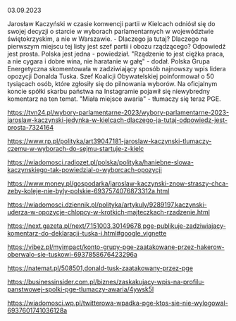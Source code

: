 03.09.2023

Jarosław Kaczyński w czasie konwencji partii w Kielcach odniósł się do swojej decyzji o starcie w wyborach parlamentarnych w województwie świętokrzyskim, a nie w Warszawie. - Dlaczego ja tutaj? Dlaczego na pierwszym miejscu tej listy jest szef partii i obozu rządzącego? Odpowiedź jest prosta. Polska jest jedna - powiedział. "Rządzenie to jest ciężka praca, a nie cygara i dobre wina, nie haratanie w gałę" - dodał. Polska Grupa Energetyczna skomentowała w zadziwiający sposób najnowszy wpis lidera opozycji Donalda Tuska. Szef Koalicji Obywatelskiej poinformował o 50 tysiącach osób, które zgłosiły się do pilnowania wyborów. Na oficjalnym koncie spółki skarbu państwa na Instagramie pojawił się niewybredny komentarz na ten temat. "Miała miejsce awaria" - tłumaczy się teraz PGE.

https://tvn24.pl/wybory-parlamentarne-2023/wybory-parlamentarne-2023-jaroslaw-kaczynski-jedynka-w-kielcach-dlaczego-ja-tutaj-odpowiedz-jest-prosta-7324164

https://www.rp.pl/polityka/art39047181-jaroslaw-kaczynski-tlumaczy-czemu-w-wyborach-do-sejmu-startuje-z-kielc

https://wiadomosci.radiozet.pl/polska/polityka/haniebne-slowa-kaczynskiego-tak-powiedzial-o-wyborcach-opozycji

https://www.money.pl/gospodarka/jaroslaw-kaczynski-znow-straszy-chca-zeby-koleje-nie-byly-polskie-6937574076873312a.html

https://wiadomosci.dziennik.pl/polityka/artykuly/9289197,kaczynski-uderza-w-opozycje-chlopcy-w-krotkich-majteczkach-rzadzenie.html

https://next.gazeta.pl/next/7,151003,30149678,pge-publikuje-zadziwiajacy-komentarz-do-deklaracji-tuska-i.html#google_vignette

https://vibez.pl/myimpact/konto-grupy-pge-zaatakowane-przez-hakerow-oberwalo-sie-tuskowi-6937858676423296a

https://natemat.pl/508501,donald-tusk-zaatakowany-przez-pge

https://businessinsider.com.pl/biznes/zaskakujacy-wpis-na-profilu-panstwowej-spolki-pge-tlumaczy-awaria/4ywsk5l

https://wiadomosci.wp.pl/twitterowa-wpadka-pge-ktos-sie-nie-wylogowal-6937601741036128a